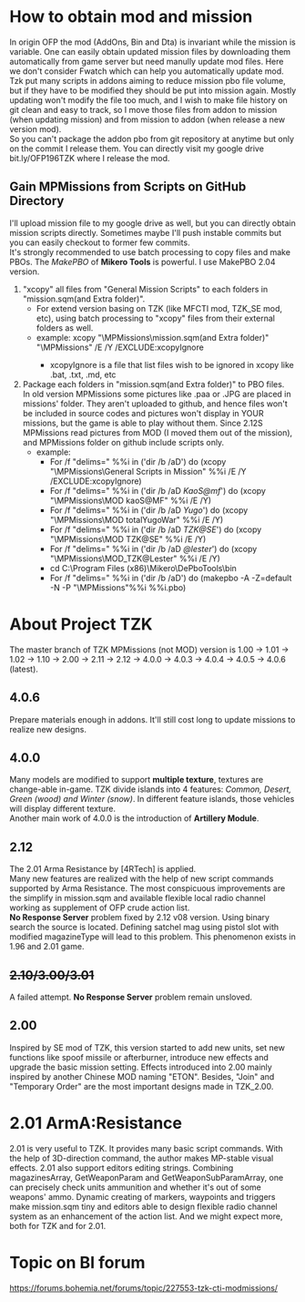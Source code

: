 # How to obtain mod and mission
In origin OFP the mod (AddOns, Bin and Dta) is invariant while the mission is variable. One can easily obtain updated mission files by downloading them automatically from game server but need manully update mod files. Here we don't consider Fwatch which can help you automatically update mod. Tzk put many scripts in addons aiming to reduce mission pbo file volume, but if they have to be modified they should be put into mission again. Mostly updating won't modify the file too much, and I wish to make file history on git clean and easy to track, so I move those files from addon to mission (when updating mission) and from mission to addon (when release a new version mod).  
So you can't package the addon pbo from git repository at anytime but only on the commit I release them. You can directly visit my google drive bit.ly/OFP196TZK where I release the mod.
## Gain MPMissions from Scripts on GitHub Directory
I'll upload mission file to my google drive as well, but you can directly obtain mission scripts directly. Sometimes maybe I'll push instable commits but you can easily checkout to former few commits.  
It's strongly recommended to use batch processing to copy files and make PBOs. The *MakePBO* of **Mikero Tools** is powerful. I use MakePBO 2.04 version.  
1. "xcopy" all files from "General Mission Scripts" to each folders in "mission.sqm(and Extra folder)".  
    + For extend version basing on TZK (like MFCTI mod, TZK_SE mod, etc), using batch processing to "xcopy" files from their external folders as well.
    + example: xcopy "<repository path>\MPMissions\mission.sqm(and Extra folder)" "<batch process path>\MPMissions" /E /Y /EXCLUDE:xcopyIgnore
        + xcopyIgnore is a file that list files wish to be ignored in xcopy like .bat, .txt, .md, etc
2. Package each folders in "mission.sqm(and Extra folder)" to PBO files.  
In old version MPMissions some pictures like .paa or .JPG are placed in missions' folder. They aren't uploaded to github, and hence files won't be included in source codes and pictures won't display in YOUR missions, but the game is able to play without them. Since 2.12S MPMissions read pictures from MOD (I moved them out of the mission), and MPMissions folder on github include scripts only.
    + example:
        + For /f "delims=" %%i in ('dir /b /aD') do (xcopy "<repository path>\MPMissions\General Scripts in Mission" %%i /E /Y /EXCLUDE:xcopyIgnore)
        + For /f "delims=" %%i in ('dir /b /aD *KaoS@mf*') do (xcopy "<repository path>\MPMissions\MOD kaoS@MF" %%i /E /Y)
        + For /f "delims=" %%i in ('dir /b /aD *_Yugo_*') do (xcopy "<repository path>\MPMissions\MOD totalYugoWar" %%i /E /Y)
        + For /f "delims=" %%i in ('dir /b /aD *TZK@SE*') do (xcopy "<repository path>\MPMissions\MOD TZK@SE" %%i /E /Y)
        + For /f "delims=" %%i in ('dir /b /aD *@lester*') do (xcopy "<repository path>\MPMissions\MOD_TZK@Lester" %%i /E /Y)
        + cd C:\Program Files (x86)\Mikero\DePboTools\bin
        + For /f "delims=" %%i in ('dir /b /aD') do (makepbo -A -Z=default -N -P "<batch process path>\MPMissions"\%%i %%i.pbo)

# About Project TZK
The master branch of TZK MPMissions (not MOD) version is 1.00 -> 1.01 -> 1.02 -> 1.10 -> 2.00 -> 2.11 -> 2.12 -> 4.0.0 -> 4.0.3 -> 4.0.4 -> 4.0.5 -> 4.0.6 (latest).
## 4.0.6
Prepare materials enough in addons. It'll still cost long to update missions to realize new designs.
## 4.0.0
Many models are modified to support **multiple texture**, textures are change-able in-game. TZK divide islands into 4 features: *Common, Desert, Green (wood) and Winter (snow)*. In different feature islands, those vehicles will display different texture.  
Another main work of 4.0.0 is the introduction of **Artillery Module**.
## 2.12
The 2.01 Arma Resistance by [4RTech] is applied.  
Many new features are realized with the help of new script commands supported by Arma Resistance. The most conspicuous improvements are the simplify in mission.sqm and available flexible local radio channel working as supplement of OFP crude action list.  
**No Response Server** problem fixed by 2.12 v08 version. Using binary search the source is located. Defining satchel mag using pistol slot with modified magazineType will lead to this problem. This phenomenon exists in 1.96 and 2.01 game.  
## ~~2.10/3.00/3.01~~
A failed attempt. **No Response Server** problem remain unsloved.
## 2.00
Inspired by SE mod of TZK, this version started to add new units, set new functions like spoof missile or afterburner, introduce new effects and upgrade the basic mission setting. Effects introduced into 2.00 mainly inspired by another Chinese MOD naming "ETON". Besides, "Join" and "Temporary Order" are the most important designs made in TZK_2.00.  

# 2.01 ArmA:Resistance
2.01 is very useful to TZK. It provides many basic script commands. With the help of 3D-direction command, the author makes MP-stable visual effects. 2.01 also support editors editing strings. Combining magazinesArray, GetWeaponParam and GetWeaponSubParamArray, one can precisely check units ammunition and whether it's out of some weapons' ammo. Dynamic creating of markers, waypoints and triggers make mission.sqm tiny and editors able to design flexible radio channel system as an enhancement of the action list. And we might expect more, both for TZK and for 2.01.
# Topic on BI forum
https://forums.bohemia.net/forums/topic/227553-tzk-cti-modmissions/